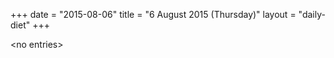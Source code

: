 +++
date = "2015-08-06"
title = "6 August 2015 (Thursday)"
layout = "daily-diet"
+++


\<no entries\>

